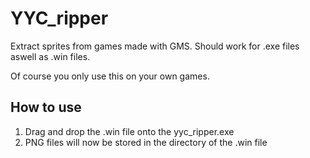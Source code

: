 # YYC_ripper

Extract sprites from games made with GMS.
Should work for .exe files aswell as .win files.

Of course you only use this on your own games.

## How to use
1. Drag and drop the .win file onto the yyc_ripper.exe
2. PNG files will now be stored in the directory of the .win file

